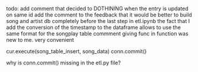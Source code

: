 todo: add comment that decided to DOTHINING when the entry is updated on same id
add the comment to the feedback that it would be better to build song and artist db completely before the last step in etl.ipynb
the fact that I add the conversion of the timestamp to the dataframe allows to use the same format for the songplay table
commment giving func in function was new to me. very convenient

cur.execute(song_table_insert, song_data)
conn.commit()

why is conn.commit() missing in the etl.py file?